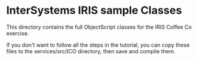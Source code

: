 # InterSystems IRIS sample Classes

This directory contains the full ObjectScript classes for the IRIS Coffee Co exercise.

If you don't want to follow all the steps in the tutorial, you can copy these files to the services/src/ICO directory, then save and compile them.
